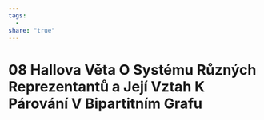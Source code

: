 ```yaml
---
tags:
  - 
share: "true"
---
```


# 08 Hallova Věta O Systému Různých Reprezentantů a Její Vztah K Párování V Bipartitním Grafu